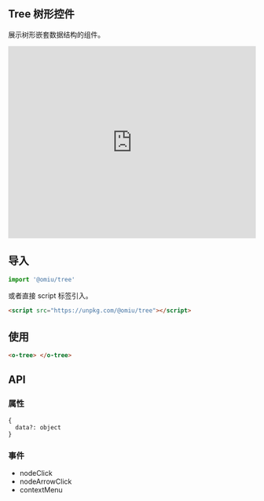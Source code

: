 ## Tree 树形控件

展示树形嵌套数据结构的组件。

<iframe height="391" style="width: 100%;" scrolling="no" title="OMIU Tree" src="https://codepen.io/omijs/embed/yLYMrdg?height=391&theme-id=default&default-tab=html,result" frameborder="no" allowtransparency="true" allowfullscreen="true" loading="lazy">
  See the Pen <a href='https://codepen.io/omijs/pen/yLYMrdg'>OMIU Checkbox</a> by OMI
  (<a href='https://codepen.io/omijs'>@omijs</a>) on <a href='https://codepen.io'>CodePen</a>.
</iframe>

## 导入

```js
import '@omiu/tree'
```

或者直接 script 标签引入。


```html
<script src="https://unpkg.com/@omiu/tree"></script>
```

## 使用

```html
<o-tree> </o-tree>
```


## API

### 属性

```tsx
{
  data?: object
}
```


### 事件
* nodeClick
* nodeArrowClick
* contextMenu
